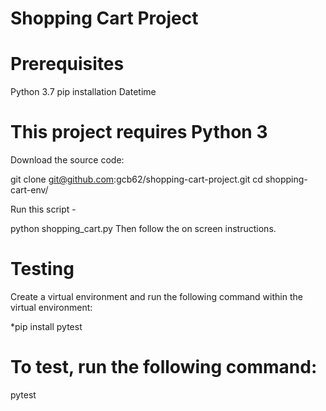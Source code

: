 
# Shopping Cart Project

# Prerequisites
Python 3.7
pip installation
Datetime

# This project requires Python 3

Download the source code:

git clone git@github.com:gcb62/shopping-cart-project.git
cd shopping-cart-env/

Run this script -

python shopping_cart.py
Then follow the on screen instructions.

# Testing

Create a virtual environment and run the following command within the virtual environment:

*pip install pytest

# To test, run the following command:

pytest
